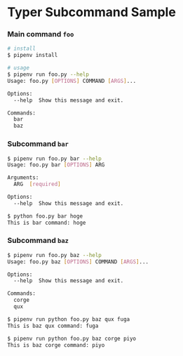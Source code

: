 # Typer Subcommand Sample

### Main command `foo`
```bash
# install
$ pipenv install

# usage
$ pipenv run foo.py --help
Usage: foo.py [OPTIONS] COMMAND [ARGS]...

Options:
  --help  Show this message and exit.

Commands:
  bar
  baz
```

### Subcommand `bar`
```bash
$ pipenv run foo.py bar --help
Usage: foo.py bar [OPTIONS] ARG

Arguments:
  ARG  [required]

Options:
  --help  Show this message and exit.

$ python foo.py bar hoge
This is bar command: hoge
```

### Subcommand `baz`
```bash
$ pipenv run foo.py baz --help
Usage: foo.py baz [OPTIONS] COMMAND [ARGS]...

Options:
  --help  Show this message and exit.

Commands:
  corge
  qux

$ pipenv run python foo.py baz qux fuga
This is baz qux command: fuga

$ pipenv run python foo.py baz corge piyo
This is baz corge command: piyo
```